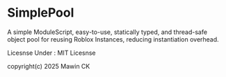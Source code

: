 # SimplePool
A simple ModuleScript, easy-to-use, statically typed, and thread-safe object pool for reusing Roblox Instances, reducing instantiation overhead.

Licesnse Under : MIT Licesnse

copyright(c) 2025 Mawin CK
